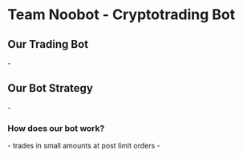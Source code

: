 <h1> Team Noobot - Cryptotrading Bot </h1>

<h2> Our Trading Bot </h2>
- 

<h2> Our Bot Strategy </h2>
- 

<h3> How does our bot work? </h3>
- trades in small amounts at post limit orders
- 
